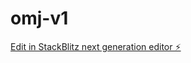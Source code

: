 # omj-v1

[Edit in StackBlitz next generation editor ⚡️](https://stackblitz.com/~/github.com/myblackbeanca/omj-v1)
